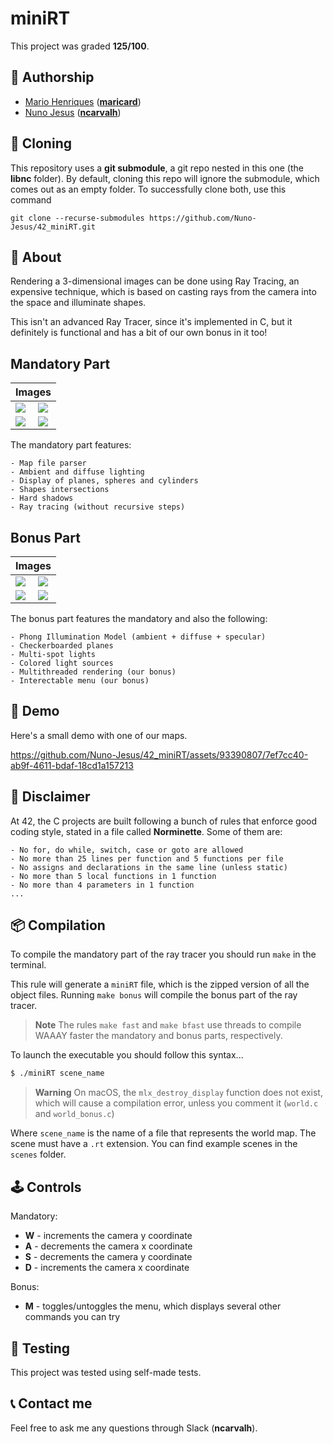 # **miniRT**
This project was graded <strong>125/100</strong>.

## 📝 **Authorship**

- [Mario Henriques](https://github.com/maricard18) ([**maricard**](https://profile.intra.42.fr/users/maricard))
- [Nuno Jesus](https://github.com/Nuno-Jesus) ([**ncarvalh**](https://profile.intra.42.fr/users/ncarvalh))

## 🧬 **Cloning**

This repository uses a **git submodule**, a git repo nested in this one (the **libnc** folder). By default, cloning this repo will ignore the submodule, which comes out as an empty folder. To successfully clone both, use this command

```shell
git clone --recurse-submodules https://github.com/Nuno-Jesus/42_miniRT.git 
```

## 📒 **About**
Rendering a 3-dimensional images can be done using Ray Tracing, an expensive technique, which is based on casting rays from the camera into the space and illuminate shapes.

This isn't an advanced Ray Tracer, since it's implemented in C, but it definitely is functional and has a bit of our own bonus in it too!

## **Mandatory Part**

<table align=center>
	<thead>
		<tr>
			<th colspan=2>Images</th>
		</tr>
	</thead>
	<tbody>
		<tr>
			<td><image src="assets/mandatory_snowman.png"></td>
			<td><image src="assets/mandatory_temple.png"></td>
		</tr>
		<tr>
			<td><image src="assets/mandatory_stickman.png"></td>
			<td><image src="assets/mandatory_losangle.png"></td>
		</tr>
	</tbody>
</table>

The mandatory part features:
	
	- Map file parser
	- Ambient and diffuse lighting
	- Display of planes, spheres and cylinders
	- Shapes intersections
	- Hard shadows
	- Ray tracing (without recursive steps)

## **Bonus Part**

<table align=center>
	<thead>
		<tr>
			<th colspan=2>Images</th>
		</tr>
	</thead>
	<tbody>
		<tr>
			<td><image src="assets/bonus_colored_temple.png"></td>
			<td><image src="assets/bonus_colored_snowman.png"></td>
		</tr>
		<tr>
			<td><image src="assets/bonus_colored_multi_spot_lights.png"></td>
			<td><image src="assets/bonus_texture.png"></td>
		</tr>
	</tbody>
</table>

The bonus part features the mandatory and also the following:

	- Phong Illumination Model (ambient + diffuse + specular)
	- Checkerboarded planes
	- Multi-spot lights
	- Colored light sources
	- Multithreaded rendering (our bonus)
	- Interectable menu (our bonus)

## 🎥 **Demo**

Here's a small demo with one of our maps.

https://github.com/Nuno-Jesus/42_miniRT/assets/93390807/7ef7cc40-ab9f-4611-bdaf-18cd1a157213

## 🚨 **Disclaimer**
At 42, the C projects are built following a bunch of rules that enforce good coding style, stated in a file called **Norminette**. Some of them are:

	- No for, do while, switch, case or goto are allowed
	- No more than 25 lines per function and 5 functions per file
	- No assigns and declarations in the same line (unless static)
	- No more than 5 local functions in 1 function
	- No more than 4 parameters in 1 function
	... 


## 📦 **Compilation**
To compile the mandatory part of the ray tracer you should run `make` in the terminal.

This rule will generate a `miniRT` file, which is the zipped version of all the object files. Running `make bonus` will compile the bonus part of the ray tracer. 

> **Note**
> The rules `make fast` and `make bfast` use threads to compile WAAAY faster the mandatory and bonus parts, respectively.

To launch the executable you should follow this syntax...

```sh
$ ./miniRT scene_name
```

> **Warning**
> On macOS, the `mlx_destroy_display` function does not exist, which will cause a compilation error, unless you comment it (`world.c` and `world_bonus.c`)

Where `scene_name` is the name of a file that represents the world map. The scene must have a `.rt` extension. You can find example scenes in the `scenes` folder.

## 🕹️ **Controls**

Mandatory:
- **W** - increments the camera y coordinate
- **A** - decrements the camera x coordinate
- **S** - decrements the camera y coordinate
- **D** - increments the camera x coordinate

Bonus:
- **M** - toggles/untoggles the menu, which displays several other commands you can try

## 💫 **Testing**

This project was tested using self-made tests.


## 📞 **Contact me**

Feel free to ask me any questions through Slack (**ncarvalh**).

